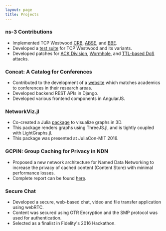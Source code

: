 ```yaml
---
layout: page
title: Projects
---
```


### ns-3 Contributions
* Implemented TCP Westwood [CRB](https://github.com/cjamadagni/TCPW-CRB), [ABSE](), and [BBE](https://github.com/cjamadagni/TCPW-BBE).
* Developed a [test suite](https://github.com/cjamadagni/TCPW-CRB) for TCP Westwood and its variants.
* Developed patches for [ACK Division](https://github.com/cjamadagni/ACKDiv), [Wormhole](https://github.com/cjamadagni/Wormhole-Attack-in-NS3), and [TTL-based DoS](https://github.com/cjamadagni/TDoS) attacks.

### Concat: A Catalog for Conferences
* Contributed to the development of a [website](https://concat.co.in) which matches academics to conferences in their research areas.
* Developed backend REST APIs in Django.
* Developed various frontend components in AngularJS.

### NetworkViz.jl
* Co-created a Julia [package](https://github.com/abhijithanilkumar/NetworkViz.jl) to visualize graphs in 3D.
* This package renders graphs using ThreeJS.jl, and is tightly coupled with LightGraphs.jl.
* This package was presented at JuliaCon-MIT 2016.

### GCPiN: Group Caching for Privacy in NDN
* Proposed a new network architecture for Named Data Networking to increase the privacy of cached content (Content Store) with minimal performance losses.
* Complete report can be found [here]({{site.url}}/public/GCPiN.pdf).

### Secure Chat
* Developed a secure, web-based chat, video and file transfer application using webRTC.
* Content was secured using OTR Encryption and the SMP protocol was used for authentication.
* Selected as a finalist in Fidelity's 2016 Hackathon.
